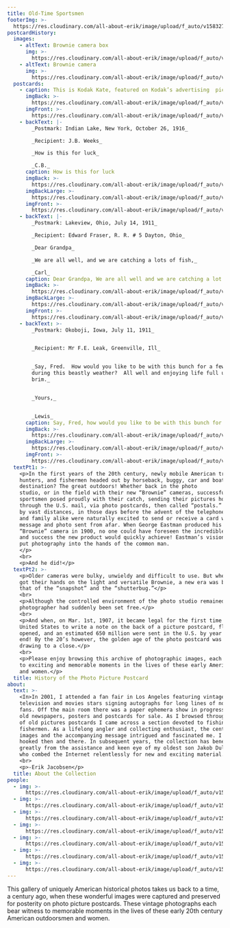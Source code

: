 ```yaml
---
title: Old-Time Sportsmen
footerImg: >-
  https://res.cloudinary.com/all-about-erik/image/upload/f_auto/v1583278416/Collections/OldTimeSportsmen_collection_footer_av7yua.jpg
postcardHistory:
  images:
    - altText: Brownie camera box
      img: >-
        https://res.cloudinary.com/all-about-erik/image/upload/f_auto/v1583082619/Collections/06%20Old-Time%20Sportsmen/browniebox_apabx5.png
    - altText: Brownie camera
      img: >-
        https://res.cloudinary.com/all-about-erik/image/upload/f_auto/v1583082619/Collections/06%20Old-Time%20Sportsmen/browniecamera_iji3vd.png
  postcards:
    - caption: This is Kodak Kate, featured on Kodak’s advertising  picture postcard.
      imgBack: >-
        https://res.cloudinary.com/all-about-erik/image/upload/f_auto/v1583083148/Collections/06%20Old-Time%20Sportsmen/postcards/postcard01-kate1017-back_xgx6st.jpg
      imgFront: >-
        https://res.cloudinary.com/all-about-erik/image/upload/f_auto/v1583083148/Collections/06%20Old-Time%20Sportsmen/postcards/postcard01-kate1017-front_tbtupk.jpg
    - backText: |-
        _Postmark: Indian Lake, New York, October 26, 1916_

        _Recipient: J.B. Weeks_

        _How is this for luck_

        _C.B._
      caption: How is this for luck
      imgBack: >-
        https://res.cloudinary.com/all-about-erik/image/upload/f_auto/v1583083148/Collections/06%20Old-Time%20Sportsmen/postcards/postcard02-luck1466-back_beyhgn.jpg
      imgBackLarge: >-
        https://res.cloudinary.com/all-about-erik/image/upload/f_auto/v1584476400/Collections/06%20Old-Time%20Sportsmen/postcards/postcard02-luck1466-back-large_b0joc7.jpg
      imgFront: >-
        https://res.cloudinary.com/all-about-erik/image/upload/f_auto/v1583083148/Collections/06%20Old-Time%20Sportsmen/postcards/postcard02-luck1466-front_ljlw4w.jpg
    - backText: |-
        _Postmark: Lakeview, Ohio, July 14, 1911_

        _Recipient: Edward Fraser, R. R. # 5 Dayton, Ohio_

        _Dear Grandpa_

        _We are all well, and we are catching a lots of fish,_

        _Carl_
      caption: Dear Grandpa, We are all well and we are catching a lot of fish, Carl
      imgBack: >-
        https://res.cloudinary.com/all-about-erik/image/upload/f_auto/v1583083148/Collections/06%20Old-Time%20Sportsmen/postcards/postcard03-grandpa027-back_qpccou.jpg
      imgBackLarge: >-
        https://res.cloudinary.com/all-about-erik/image/upload/f_auto/v1584476400/Collections/06%20Old-Time%20Sportsmen/postcards/postcard03-grandpa027-back-large_sanegs.jpg
      imgFront: >-
        https://res.cloudinary.com/all-about-erik/image/upload/f_auto/v1583083148/Collections/06%20Old-Time%20Sportsmen/postcards/postcard03-grandpa027-front_douxhz.jpg
    - backText: >-
        _Postmark: Okoboji, Iowa, July 11, 1911_


        _Recipient: Mr F.E. Leak, Greenville, Ill_


        _Say, Fred.  How would you like to be with this bunch for a few days
        during this beastly weather?  All well and enjoying life full up to the
        brim._


        _Yours,_


        _Lewis_
      caption: Say, Fred, how would you like to be with this bunch for a few days during this beastly weather? All well and enjoying life full up to the brim. Yours, Lewis
      imgBack: >-
        https://res.cloudinary.com/all-about-erik/image/upload/f_auto/v1583083149/Collections/06%20Old-Time%20Sportsmen/postcards/postcard04-fred648-back_y3wrvs.jpg
      imgBackLarge: >-
        https://res.cloudinary.com/all-about-erik/image/upload/f_auto/v1584476400/Collections/06%20Old-Time%20Sportsmen/postcards/postcard04-fred648-back-large_ccoo97.jpg
      imgFront: >-
        https://res.cloudinary.com/all-about-erik/image/upload/f_auto/v1583083149/Collections/06%20Old-Time%20Sportsmen/postcards/postcard04-fred648-front_xkzrlh.jpg
  textPt1: >-
    <p>In the first years of the 20th century, newly mobile American travellers,
    hunters, and fishermen headed out by horseback, buggy, car and boat. Their
    destination? The great outdoors! Whether back in the photo
    studio, or in the field with their new “Brownie” cameras, successful
    sportsmen posed proudly with their catch, sending their pictures home
    through the U.S. mail, via photo postcards, then called “postals.” Separated
    by vast distances, in those days before the advent of the telephone, friends
    and family alike were naturally excited to send or receive a card with a
    message and photo sent from afar. When George Eastman produced his first 
    “Brownie” camera in 1900, no one could have foreseen the incredible popularity 
    and success the new product would quickly achieve! Eastman’s vision was to 
    put photography into the hands of the common man.
    </p> 
    <br>
    <p>And he did!</p>
  textPt2: >-
    <p>Older cameras were bulky, unwieldy and difficult to use. But when people
    got their hands on the light and versatile Brownie, a new era was born -
    that of the “snapshot” and the “shutterbug.”</p>
    <br>
    <p>Although the controlled environment of the photo studio remained an important element in portraiture, and is well represented in this collection, the amateur
    photographer had suddenly been set free.</p>
    <br>
    <p>And when, on Mar. 1st, 1907, it became legal for the first time in the
    United States to write a note on the back of a picture postcard, floodgates
    opened, and an estimated 650 million were sent in the U.S. by year's
    end! By the 20’s however, the golden age of the photo postcard was slowly 
    drawing to a close.</p>
    <br>
    <p>Please enjoy browsing this archive of photographic images, each bearing witness 
    to exciting and memorable moments in the lives of these early American outdoorsmen 
    and women.</p>
  title: History of the Photo Picture Postcard
about:
  text: >-
    <In>In 2001, I attended a fan fair in Los Angeles featuring vintage
    television and movies stars signing autographs for long lines of nostalgic
    fans. Off the main room there was a paper ephemera show in progress, with
    old newspapers, posters and postcards for sale. As I browsed through a box
    of old pictures postcards I came across a section devoted to fishing and
    fishermen. As a lifelong angler and collecting enthusiast, the century old
    images and the accompanying message intrigued and fascinated me. I was
    hooked then and there. In subsequent years, the collection has benefited 
    greatly from the assistance and keen eye of my oldest son Jakob Dulisse, 
    who combed the Internet relentlessly for new and exciting material.</p>
    <br>
    <p>-Erik Jacobsen</p>
  title: About the Collection
people:
  - img: >-
      https://res.cloudinary.com/all-about-erik/image/upload/f_auto/v1584468461/Collections/06%20Old-Time%20Sportsmen/people/01_172_en54qz.png
  - img: >-
      https://res.cloudinary.com/all-about-erik/image/upload/f_auto/v1584468462/Collections/06%20Old-Time%20Sportsmen/people/02_377_ede427.png
  - img: >-
      https://res.cloudinary.com/all-about-erik/image/upload/f_auto/v1584468461/Collections/06%20Old-Time%20Sportsmen/people/03_692_tn81ti.png
  - img: >-
      https://res.cloudinary.com/all-about-erik/image/upload/f_auto/v1584468461/Collections/06%20Old-Time%20Sportsmen/people/04_995_lzbv24.png
  - img: >-
      https://res.cloudinary.com/all-about-erik/image/upload/f_auto/v1584468462/Collections/06%20Old-Time%20Sportsmen/people/05_1054_xnav5t.png
  - img: >-
      https://res.cloudinary.com/all-about-erik/image/upload/f_auto/v1584468462/Collections/06%20Old-Time%20Sportsmen/people/06_1056_iaq4ez.png
  - img: >-
      https://res.cloudinary.com/all-about-erik/image/upload/f_auto/v1584468462/Collections/06%20Old-Time%20Sportsmen/people/07_ras768_qf7jel.png
---
```


This gallery of uniquely American historical photos takes us back to a time, a century ago, when these wonderful images were captured and preserved for posterity on photo picture postcards. These vintage photographs each bear witness to memorable moments in the lives of these early 20th century American outdoorsmen and women.

